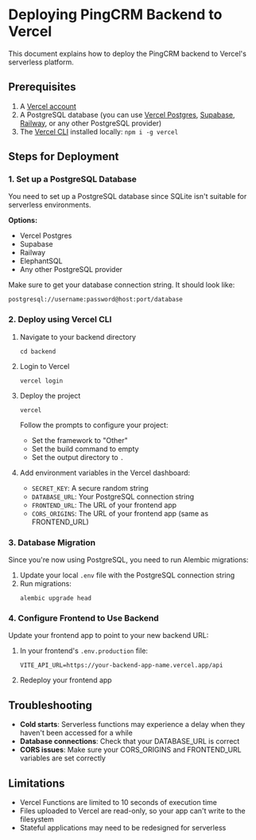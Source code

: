 # Deploying PingCRM Backend to Vercel

This document explains how to deploy the PingCRM backend to Vercel's serverless platform.

## Prerequisites

1. A [Vercel account](https://vercel.com/signup)
2. A PostgreSQL database (you can use [Vercel Postgres](https://vercel.com/docs/storage/vercel-postgres), [Supabase](https://supabase.com/), [Railway](https://railway.app/), or any other PostgreSQL provider)
3. The [Vercel CLI](https://vercel.com/docs/cli) installed locally: `npm i -g vercel`

## Steps for Deployment

### 1. Set up a PostgreSQL Database

You need to set up a PostgreSQL database since SQLite isn't suitable for serverless environments.

**Options:**
- Vercel Postgres
- Supabase
- Railway
- ElephantSQL
- Any other PostgreSQL provider

Make sure to get your database connection string. It should look like:
```
postgresql://username:password@host:port/database
```

### 2. Deploy using Vercel CLI

1. Navigate to your backend directory
   ```
   cd backend
   ```

2. Login to Vercel
   ```
   vercel login
   ```

3. Deploy the project
   ```
   vercel
   ```
   
   Follow the prompts to configure your project:
   - Set the framework to "Other"
   - Set the build command to empty
   - Set the output directory to `.`

4. Add environment variables in the Vercel dashboard:
   - `SECRET_KEY`: A secure random string
   - `DATABASE_URL`: Your PostgreSQL connection string
   - `FRONTEND_URL`: The URL of your frontend app
   - `CORS_ORIGINS`: The URL of your frontend app (same as FRONTEND_URL)

### 3. Database Migration

Since you're now using PostgreSQL, you need to run Alembic migrations:

1. Update your local `.env` file with the PostgreSQL connection string
2. Run migrations:
   ```
   alembic upgrade head
   ```

### 4. Configure Frontend to Use Backend

Update your frontend app to point to your new backend URL:

1. In your frontend's `.env.production` file:
   ```
   VITE_API_URL=https://your-backend-app-name.vercel.app/api
   ```

2. Redeploy your frontend app

## Troubleshooting

- **Cold starts**: Serverless functions may experience a delay when they haven't been accessed for a while
- **Database connections**: Check that your DATABASE_URL is correct
- **CORS issues**: Make sure your CORS_ORIGINS and FRONTEND_URL variables are set correctly

## Limitations

- Vercel Functions are limited to 10 seconds of execution time
- Files uploaded to Vercel are read-only, so your app can't write to the filesystem
- Stateful applications may need to be redesigned for serverless 